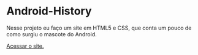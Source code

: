 # Android-History
Nesse projeto eu faço um site em HTML5 e CSS, que conta um pouco de como surgiu o mascote do Android.

<a href="https://everton-leon.github.io/Android-History/" target="_blank">Acessar o site.</a>
